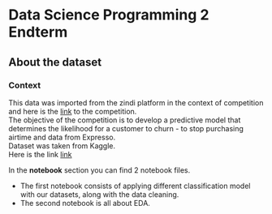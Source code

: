 # Data Science Programming 2 Endterm
## About the dataset
### Context
This data was imported from the zindi platform in the context of competition and here is the [link](https://zindi.africa/competitions/expresso-churn-prediction) to the competition.<br>
The objective of the competition is to develop a predictive model that determines the likelihood for a customer to churn - to stop purchasing airtime and data from Expresso. <br>
Dataset was taken from Kaggle.<br>
Here is the link [link](https://www.kaggle.com/datasets/hamzaghanmi/expresso-churn-prediction-challenge?select=Train.csv)

In the __notebook__ section you can find 2 notebook files. 
- The first notebook consists of applying different classification model with our datasets, along with the data cleaning. 
- The second notebook is all about EDA.
